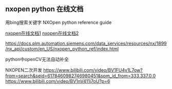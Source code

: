 ## nxopen python 在线文档
用bing搜索关键字 NXOpen python reference guide

[nxopen在线文档1](https://docs.plm.automation.siemens.com/data_services/resources/nx/1899/nx_api/custom/en_US/nxopen_python_ref/a13462.html)
[nxopen在线文档2](https://docs.plm.automation.siemens.com/data_services/resources/nx/10/nx_api/en_US/custom/nxopen_python_ref/index.html)

https://docs.plm.automation.siemens.com/data_services/resources/nx/1899/nx_api/custom/en_US/nxopen_python_ref/index.html

python中openCV无法自动补全



NXOPEN二次开发
https://www.bilibili.com/video/BV1FU4y1L7ow?from=search&seid=6178460982746980451&spm_id_from=333.337.0.0
https://www.bilibili.com/video/BV1nV411j7oU?p=6



